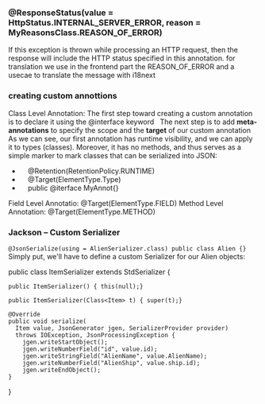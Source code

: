 
### @ResponseStatus(value = HttpStatus.INTERNAL_SERVER_ERROR, reason = MyReasonsClass.REASON_OF_ERROR)
If this exception is thrown while processing an HTTP request, then the response will include the HTTP status specified in this annotation.
for translation we use in the frontend part the REASON_OF_ERROR and a usecae to translate the message with i18next

### creating custom annottions

Class Level Annotation: The first step toward creating a custom annotation is to declare it using the @interface keyword 
 &nbsp;&nbsp;The next step is to add **meta-annotations** to specify the scope and the **target** of our custom annotation <br />
 As we can see, our first annotation has runtime visibility, and we can apply it to types (classes). Moreover, it has no methods, and thus serves as a simple marker to mark classes that can be serialized into JSON: <br />
* &nbsp;&nbsp;&nbsp;&nbsp;@Retention(RetentionPolicy.RUNTIME)
* &nbsp;&nbsp;&nbsp;&nbsp;@Target(ElementType.Type)
* &nbsp;&nbsp;&nbsp;&nbsp;public @iterface MyAnnot{}

Field Level Annotatio: @Target(ElementType.FIELD) 
Method Level Annotation: @Target(ElementType.METHOD)

### Jackson – Custom Serializer
`@JsonSerialize(using = AlienSerializer.class)
public class Alien {}`
Simply put, we'll have to define a custom Serializer for our Alien objects:

public class ItemSerializer extends StdSerializer<Item> 
 {
 
    public ItemSerializer() { this(null);}
 
    public ItemSerializer(Class<Item> t) { super(t);}
 
    @Override
    public void serialize(
      Item value, JsonGenerator jgen, SerializerProvider provider) 
      throws IOException, JsonProcessingException {
        jgen.writeStartObject();
        jgen.writeNumberField("id", value.id);
        jgen.writeStringField("AlienName", value.AlienName);
        jgen.writeNumberField("AlienShip", value.ship.id);
        jgen.writeEndObject();
    }
 }
 
